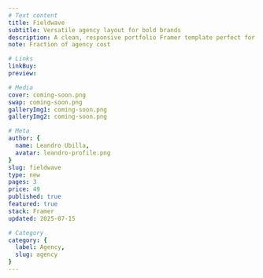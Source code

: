 ```yaml
---
# Text content
title: Fieldwave
subtitle: Versatile agency layout for bold brands
description: A clean, responsive portfolio Framer template perfect for freelancers and creatives.
note: Fraction of agency cost

# Links
linkBuy: 
preview: 

# Media
cover: coming-soon.png
swap: coming-soon.png
galleryImg1: coming-soon.png
galleryImg2: coming-soon.png

# Meta
author: {
  name: Leandro Ubilla,
  avatar: leandro-profile.png
}
slug: fieldwave
type: new
pages: 3
price: 49
published: true
featured: true
stack: Framer
updated: 2025-07-15

# Category
category: {
  label: Agency,
  slug: agency
}
---
```

